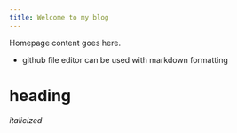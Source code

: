 ```yaml
---
title: Welcome to my blog
---
```


Homepage content goes here. 

* github file editor can be used with markdown formatting

<h1> heading </h1>

*italicized* 
